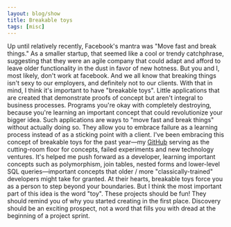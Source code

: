 ```yaml
---
layout: blog/show
title: Breakable toys
tags: [misc]
---
```


Up until relatively recently, Facebook's mantra was "Move fast and break things." As a smaller startup, that seemed like a cool or trendy catchphrase, suggesting that they were an agile company that could adapt and afford to leave older functionality in the dust in favor of new hotness. But you and I, most likely, don't work at facebook. And we all know that breaking things isn't sexy to our employers, and definitely not to our clients.  With that in mind, I think it's important to have "breakable toys". Little applications that are created that demonstrate proofs of concept but aren't integral to business processes. Programs you're okay with completely destroying, because you're learning an important concept that could revolutionize your bigger idea. Such applications are ways to "move fast and break things" without actually doing so. They allow you to embrace failure as a learning process instead of as a sticking point with a client. I've been embracing this concept of breakable toys for the past year—my [GitHub](https://github.com/dstrunk) serving as the cutting-room floor for concepts, failed experiments and new technology ventures. It's helped me push forward as a developer, learning important concepts such as polymorphism, join tables, nested forms and lower-level SQL queries—important concepts that older / more "classically-trained" developers might take for granted. At their hearts, breakable toys force you as a person to step beyond your boundaries. But I think the most important part of this idea is the word "toy". These projects should be fun! They should remind you of why you started creating in the first place. Discovery should be an exciting prospect, not a word that fills you with dread at the beginning of a project sprint.
